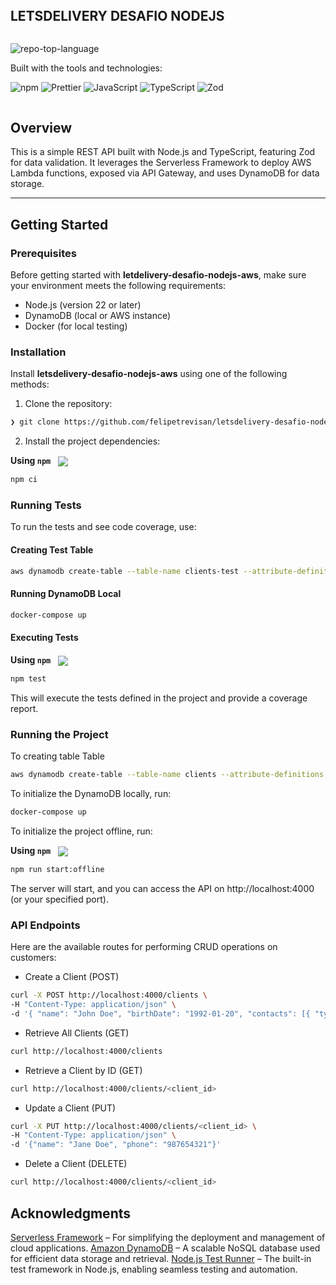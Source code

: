 <div align="left">
    <div style="display: inline-block;">
        <h2 style="display: inline-block; vertical-align: middle; margin-top: 0;">LETSDELIVERY DESAFIO NODEJS</h2>
        <p>
	<img src="https://img.shields.io/github/languages/top/felipetrevisan/letsdelivery-desafio-nodejs-aws?style=flat-square&color=A931EC" alt="repo-top-language">
</p>
        <p>Built with the tools and technologies:</p>
        <p>
	<img src="https://img.shields.io/badge/npm-CB3837.svg?style=flat-square&logo=npm&logoColor=white" alt="npm">
	<img src="https://img.shields.io/badge/Prettier-F7B93E.svg?style=flat-square&logo=Prettier&logoColor=black" alt="Prettier">
	<img src="https://img.shields.io/badge/JavaScript-F7DF1E.svg?style=flat-square&logo=JavaScript&logoColor=black" alt="JavaScript">
	<img src="https://img.shields.io/badge/TypeScript-3178C6.svg?style=flat-square&logo=TypeScript&logoColor=white" alt="TypeScript">
	<img src="https://img.shields.io/badge/Zod-3E67B1.svg?style=flat-square&logo=Zod&logoColor=white" alt="Zod">
</p>
    </div>
</div>

##  Overview
This is a simple REST API built with Node.js and TypeScript, featuring Zod for data validation. It leverages the Serverless Framework to deploy AWS Lambda functions, exposed via API Gateway, and uses DynamoDB for data storage.

---
##  Getting Started
###  Prerequisites

Before getting started with **letdelivery-desafio-nodejs-aws**, make sure your environment meets the following requirements:

- Node.js (version 22 or later)
- DynamoDB (local or AWS instance)
- Docker (for local testing)

###  Installation

Install **letsdelivery-desafio-nodejs-aws** using one of the following methods:

1. Clone the repository:
```sh
❯ git clone https://github.com/felipetrevisan/letsdelivery-desafio-nodejs-aws
```

2. Install the project dependencies:

**Using `npm`** &nbsp; [<img align="center" src="https://img.shields.io/badge/npm-CB3837.svg?style={badge_style}&logo=npm&logoColor=white" />](https://www.npmjs.com/)

```sh
npm ci
```

###  Running Tests
To run the tests and see code coverage, use:

#### Creating Test Table
```sh
aws dynamodb create-table --table-name clients-test --attribute-definitions AttributeName=id,AttributeType=S --key-schema AttributeName=id,KeyType=HASH --billing-mode PAY_PER_REQUEST --endpoint-url http://localhost:8000
```

#### Running DynamoDB Local
```sh
docker-compose up
```

#### Executing Tests
**Using `npm`** &nbsp; [<img align="center" src="https://img.shields.io/badge/npm-CB3837.svg?style={badge_style}&logo=npm&logoColor=white" />](https://www.npmjs.com/)

```sh
npm test
```
This will execute the tests defined in the project and provide a coverage report.


###  Running the Project

To creating table Table
```sh
aws dynamodb create-table --table-name clients --attribute-definitions AttributeName=id,AttributeType=S --key-schema AttributeName=id,KeyType=HASH --billing-mode PAY_PER_REQUEST --endpoint-url http://localhost:8000
```

To initialize the DynamoDB locally, run:
```sh
docker-compose up
```

To initialize the project offline, run:

**Using `npm`** &nbsp; [<img align="center" src="https://img.shields.io/badge/npm-CB3837.svg?style={badge_style}&logo=npm&logoColor=white" />](https://www.npmjs.com/)
```sh
npm run start:offline
```

The server will start, and you can access the API on http://localhost:4000 (or your specified port).

###  API Endpoints
Here are the available routes for performing CRUD operations on customers:

- Create a Client (POST)
```sh
curl -X POST http://localhost:4000/clients \
-H "Content-Type: application/json" \
-d '{ "name": "John Doe", "birthDate": "1992-01-20", "contacts": [{ "type": "phone", "value": "11123456789" }] }'
```

- Retrieve All Clients (GET)
```sh
curl http://localhost:4000/clients
```

- Retrieve a Client by ID (GET)
```sh
curl http://localhost:4000/clients/<client_id>
```

- Update a Client (PUT)
```sh
curl -X PUT http://localhost:4000/clients/<client_id> \
-H "Content-Type: application/json" \
-d '{"name": "Jane Doe", "phone": "987654321"}'
```

- Delete a Client (DELETE)
```sh
curl http://localhost:4000/clients/<client_id>
```

## Acknowledgments
[Serverless Framework](https://www.serverless.com/) – For simplifying the deployment and management of cloud applications.
[Amazon DynamoDB](https://aws.amazon.com/pt/pm/dynamodb) – A scalable NoSQL database used for efficient data storage and retrieval.
[Node.js Test Runner](https://nodejs.org/) – The built-in test framework in Node.js, enabling seamless testing and automation.